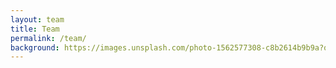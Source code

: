 ```yaml
---
layout: team
title: Team
permalink: /team/
background: https://images.unsplash.com/photo-1562577308-c8b2614b9b9a?q=80&w=1000&auto=format&fit=crop&ixlib=rb-4.0.3&ixid=M3wxMjA3fDB8MHxwaG90by1wYWdlfHx8fGVufDB8fHx8fA%3D%3D
---
```

<style>
  .section-divider h2 {
    font-size: 4rem;
    margin: 0rem -2 0.5rem;
    border: none;
  }
  .section-divider p {
    font-size: 1.1rem;
    margin-bottom: 1rem;
  }
</style>
